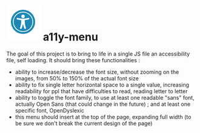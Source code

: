 # ![a11y icon](https://github.com/gautiermichelin/a11y/blob/main/a11y_icon.png?raw=true) a11y-menu

The goal of this project is to bring to life in a single JS file an accessibility file, self loading.
It should bring these functionalities :
- ability to increase/decrease the font size, without zooming on the images, from 50% to 150% of the actual font size
- ability to fix single letter horizontal space to a single value, increasing readability for ppl that have difficulties to read, reading letter to letter
- ability to toggle the font family, to use at least one readable "sans" font, actually Open Sans (that could change in the future) ; and at least one specific font, OpenDyslexic
- this menu should insert at the top of the page, expanding full width (to be sure we don't break the current design of the page)


